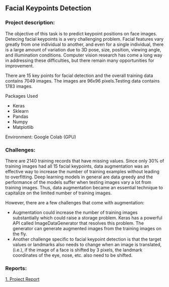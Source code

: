 ## Facial Keypoints Detection

### Project description: 
The objective of this task is to predict keypoint positions on face images. Detecing facial keypoints is a very challenging problem. Facial features vary greatly from one individual to another, and even for a single individual, there is a large amount of variation due to 3D pose, size, position, viewing angle, and illumination conditions. Computer vision research has come a long way in addressing these difficulties, but there remain many opportunities for improvement.

There are 15 key points for facial detection and the overall training data contains 7049 images. The images are 96x96 pixels.Testing data contains 1783 images.

Packages Used 
- Keras
- Sklearn
- Pandas
- Numpy
- Matplotlib

Environment: Google Colab (GPU)

### Challenges:
There are 2140 training records that have missing values. Since only 30% of training images had all 15 facial keypoints, data augmentation was an effective way to increase the number of training examples without leading to overfitting. Deep learning models in general are data greedy and the performance of the models suffer when testing images vary a lot from training images. Thus, data augmentation became an essential technique to capitalize on the limited number of training images.

However, there are a few challenges that come with augmentation:
- Augmentation could increase the number of training images substantially which could raise a storage problem. Keras has a powerful API called ImageDataGenerator that resolves this problem. The generator can generate augmented images from the training images on the fly.
- Another challenge specific to facial keypoint detection is that the target values or landmarks also needs to change when an image is translated, (i.e.), if the image of a face is shifted by 3 pixels, the landmark coordinates of the eye, nose, etc. also need to be shifted.

### Reports:
[1. Project Report](/pdf/w207_Facial_Keypt_Detection.pdf)

